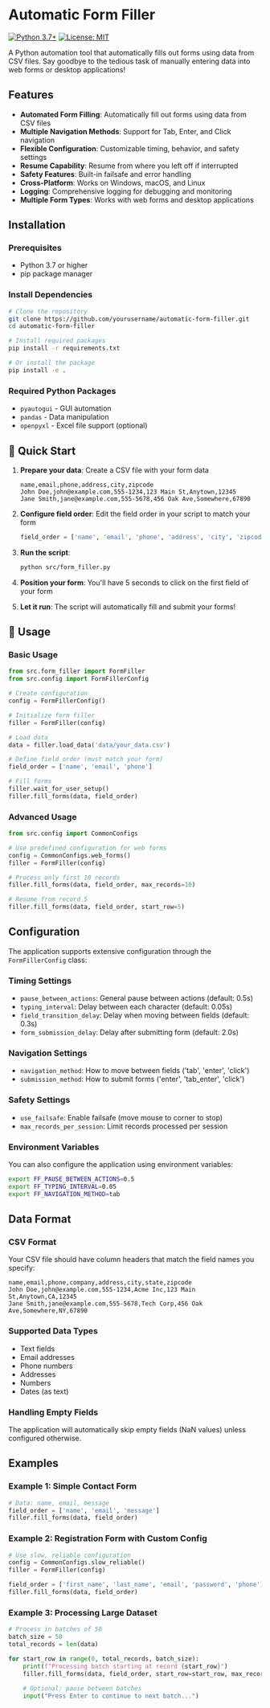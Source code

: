 # Automatic Form Filler

[![Python 3.7+](https://img.shields.io/badge/python-3.7+-blue.svg)](https://www.python.org/downloads/)
[![License: MIT](https://img.shields.io/badge/License-MIT-yellow.svg)](https://opensource.org/licenses/MIT)

A Python automation tool that automatically fills out forms using data from CSV files. Say goodbye to the tedious task of manually entering data into web forms or desktop applications!

## Features

- **Automated Form Filling**: Automatically fill out forms using data from CSV files
- **Multiple Navigation Methods**: Support for Tab, Enter, and Click navigation
- **Flexible Configuration**: Customizable timing, behavior, and safety settings
- **Resume Capability**: Resume from where you left off if interrupted
- **Safety Features**: Built-in failsafe and error handling
- **Cross-Platform**: Works on Windows, macOS, and Linux
- **Logging**: Comprehensive logging for debugging and monitoring
- **Multiple Form Types**: Works with web forms and desktop applications

## Installation

### Prerequisites

- Python 3.7 or higher
- pip package manager

### Install Dependencies

```bash
# Clone the repository
git clone https://github.com/yourusername/automatic-form-filler.git
cd automatic-form-filler

# Install required packages
pip install -r requirements.txt

# Or install the package
pip install -e .
```

### Required Python Packages

- `pyautogui` - GUI automation
- `pandas` - Data manipulation
- `openpyxl` - Excel file support (optional)

## 🚀 Quick Start

1. **Prepare your data**: Create a CSV file with your form data
   ```csv
   name,email,phone,address,city,zipcode
   John Doe,john@example.com,555-1234,123 Main St,Anytown,12345
   Jane Smith,jane@example.com,555-5678,456 Oak Ave,Somewhere,67890
   ```

2. **Configure field order**: Edit the field order in your script to match your form
   ```python
   field_order = ['name', 'email', 'phone', 'address', 'city', 'zipcode']
   ```

3. **Run the script**:
   ```bash
   python src/form_filler.py
   ```

4. **Position your form**: You'll have 5 seconds to click on the first field of your form

5. **Let it run**: The script will automatically fill and submit your forms!

## 📖 Usage

### Basic Usage

```python
from src.form_filler import FormFiller
from src.config import FormFillerConfig

# Create configuration
config = FormFillerConfig()

# Initialize form filler
filler = FormFiller(config)

# Load data
data = filler.load_data('data/your_data.csv')

# Define field order (must match your form)
field_order = ['name', 'email', 'phone']

# Fill forms
filler.wait_for_user_setup()
filler.fill_forms(data, field_order)
```

### Advanced Usage

```python
from src.config import CommonConfigs

# Use predefined configuration for web forms
config = CommonConfigs.web_forms()
filler = FormFiller(config)

# Process only first 10 records
filler.fill_forms(data, field_order, max_records=10)

# Resume from record 5
filler.fill_forms(data, field_order, start_row=5)
```

##  Configuration

The application supports extensive configuration through the `FormFillerConfig` class:

### Timing Settings
- `pause_between_actions`: General pause between actions (default: 0.5s)
- `typing_interval`: Delay between each character (default: 0.05s)
- `field_transition_delay`: Delay when moving between fields (default: 0.3s)
- `form_submission_delay`: Delay after submitting form (default: 2.0s)

### Navigation Settings
- `navigation_method`: How to move between fields ('tab', 'enter', 'click')
- `submission_method`: How to submit forms ('enter', 'tab_enter', 'click')

### Safety Settings
- `use_failsafe`: Enable failsafe (move mouse to corner to stop)
- `max_records_per_session`: Limit records processed per session

### Environment Variables

You can also configure the application using environment variables:

```bash
export FF_PAUSE_BETWEEN_ACTIONS=0.5
export FF_TYPING_INTERVAL=0.05
export FF_NAVIGATION_METHOD=tab
```

## Data Format

### CSV Format

Your CSV file should have column headers that match the field names you specify:

```csv
name,email,phone,company,address,city,state,zipcode
John Doe,john@example.com,555-1234,Acme Inc,123 Main St,Anytown,CA,12345
Jane Smith,jane@example.com,555-5678,Tech Corp,456 Oak Ave,Somewhere,NY,67890
```

### Supported Data Types

- Text fields
- Email addresses
- Phone numbers
- Addresses
- Numbers
- Dates (as text)

### Handling Empty Fields

The application will automatically skip empty fields (NaN values) unless configured otherwise.

## Examples

### Example 1: Simple Contact Form

```python
# Data: name, email, message
field_order = ['name', 'email', 'message']
filler.fill_forms(data, field_order)
```

### Example 2: Registration Form with Custom Config

```python
# Use slow, reliable configuration
config = CommonConfigs.slow_reliable()
filler = FormFiller(config)

field_order = ['first_name', 'last_name', 'email', 'password', 'phone']
filler.fill_forms(data, field_order)
```

### Example 3: Processing Large Dataset

```python
# Process in batches of 50
batch_size = 50
total_records = len(data)

for start_row in range(0, total_records, batch_size):
    print(f"Processing batch starting at record {start_row}")
    filler.fill_forms(data, field_order, start_row=start_row, max_records=batch_size)
    
    # Optional: pause between batches
    input("Press Enter to continue to next batch...")
```


